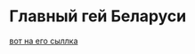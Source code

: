 <!DOCTYPE HTML>
<html>
<head>
<title>новости</title>
<meta charset="utf-8">
<meta name="keywords" content="мой сайт">
<link rel="stylesheet" type="text/css" href="">
</head>
<body>
<h1>Главный гей Беларуси</h1>
<a href="https://vk.com/husband_iannie9" target="_blank">
	вот на его сыллка
	<a>
</body>






</html>
